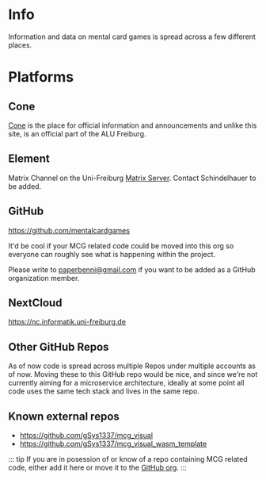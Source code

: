 # Info

Information and data on mental card games is spread across a few different
places.

# Platforms

## Cone

 [Cone](https://cone.informatik.uni-freiburg.de/tea/projects-and-theses-2025)
is the place for official information and announcements and unlike this site,
is an official part of the ALU Freiburg.

## Element

Matrix Channel on the Uni-Freiburg
[Matrix Server](https://ilias.uni-freiburg.de/matrix-support).
Contact Schindelhauer to be added.

## GitHub

https://github.com/mentalcardgames

It'd be cool if your MCG related code could be moved into this org so everyone
can roughly see what is happening within the project.

Please write to paperbenni@gmail.com if you want to be added as a GitHub
organization member.

## NextCloud

https://nc.informatik.uni-freiburg.de

## Other GitHub Repos

As of now code is spread across multiple Repos under multiple accounts as of now. Moving
these to this GitHub repo would be nice, and since we're not currently aiming
for a microservice architecture, ideally at some point all code uses the same
tech stack and lives in the same repo.

## Known external repos

- https://github.com/gSys1337/mcg_visual
- https://github.com/gSys1337/mcg_visual_wasm_template

::: tip
If you are in posession of or know of a repo containing MCG related code, either
add it here or move it to the [GitHub org](https://github.com/mentalcardgames).
:::

